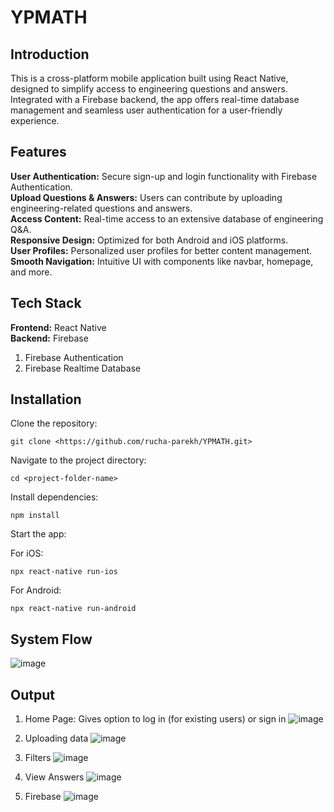 # YPMATH
## Introduction
This is a cross-platform mobile application built using React Native, designed to simplify access to engineering questions and answers. Integrated with a Firebase backend, the app offers real-time database management and seamless user authentication for a user-friendly experience.

## Features
**User Authentication:** Secure sign-up and login functionality with Firebase Authentication. <br>
**Upload Questions & Answers:** Users can contribute by uploading engineering-related questions and answers. <br>
**Access Content:** Real-time access to an extensive database of engineering Q&A. <br>
**Responsive Design:** Optimized for both Android and iOS platforms. <br>
**User Profiles:** Personalized user profiles for better content management. <br>
**Smooth Navigation:** Intuitive UI with components like navbar, homepage, and more. <br>

## Tech Stack
**Frontend:** React Native <br>
**Backend:** Firebase
1. Firebase Authentication
2. Firebase Realtime Database

## Installation
Clone the repository:

    git clone <https://github.com/rucha-parekh/YPMATH.git>

Navigate to the project directory:

    cd <project-folder-name>

Install dependencies:

    npm install

Start the app:

For iOS:

    npx react-native run-ios

For Android:

    npx react-native run-android


## System Flow
![image](https://github.com/user-attachments/assets/58c905c6-334a-4b97-9536-b5a19f1c525d)


## Output
1. Home Page: Gives option to log in (for existing users) or sign in
![image](https://github.com/user-attachments/assets/113fb4fc-9c2e-4e10-a1c8-e422155201c5)

2. Uploading data
![image](https://github.com/user-attachments/assets/211d898e-4d00-4da4-a236-db76e373a1ae)

3. Filters
![image](https://github.com/user-attachments/assets/83089880-cdde-45e4-afd5-aaa623e38ce9)

4. View Answers
![image](https://github.com/user-attachments/assets/2f684b87-016d-4d5c-bab6-4b6eaafc0ae3)

6. Firebase
![image](https://github.com/user-attachments/assets/0d139acb-27a1-4664-b0a6-fba474595c63)





